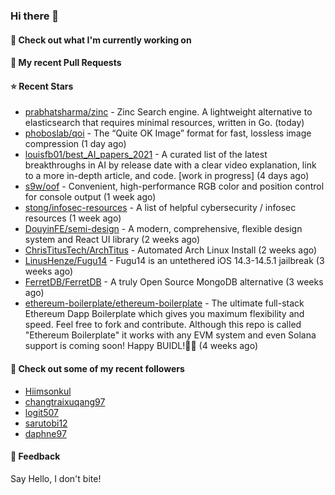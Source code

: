 ### Hi there 👋

#### 👷 Check out what I'm currently working on

#### 🔨 My recent Pull Requests


#### ⭐ Recent Stars

- [prabhatsharma/zinc](https://github.com/prabhatsharma/zinc) - Zinc Search engine. A lightweight alternative to elasticsearch that requires minimal resources, written in Go. (today)
- [phoboslab/qoi](https://github.com/phoboslab/qoi) - The “Quite OK Image” format for fast, lossless image compression (1 day ago)
- [louisfb01/best_AI_papers_2021](https://github.com/louisfb01/best_AI_papers_2021) - A  curated list of the latest breakthroughs in AI by release date with a clear video explanation, link to a more in-depth article, and code. [work in progress] (4 days ago)
- [s9w/oof](https://github.com/s9w/oof) - Convenient, high-performance RGB color and position control for console output (1 week ago)
- [stong/infosec-resources](https://github.com/stong/infosec-resources) - A list of helpful cybersecurity / infosec resources (1 week ago)
- [DouyinFE/semi-design](https://github.com/DouyinFE/semi-design) - A modern, comprehensive, flexible design system and React UI library (2 weeks ago)
- [ChrisTitusTech/ArchTitus](https://github.com/ChrisTitusTech/ArchTitus) - Automated Arch Linux Install (2 weeks ago)
- [LinusHenze/Fugu14](https://github.com/LinusHenze/Fugu14) - Fugu14 is an untethered iOS 14.3-14.5.1 jailbreak (3 weeks ago)
- [FerretDB/FerretDB](https://github.com/FerretDB/FerretDB) - A truly Open Source MongoDB alternative (3 weeks ago)
- [ethereum-boilerplate/ethereum-boilerplate](https://github.com/ethereum-boilerplate/ethereum-boilerplate) - The ultimate full-stack Ethereum Dapp Boilerplate which gives you maximum flexibility and speed. Feel free to fork and contribute. Although this repo is called &#34;Ethereum Boilerplate&#34; it works with any EVM system and even Solana support is coming soon!  Happy BUIDL!👷‍♂️ (4 weeks ago)

#### 👯 Check out some of my recent followers

- [Hiimsonkul](https://github.com/Hiimsonkul)
- [changtraixuqang97](https://github.com/changtraixuqang97)
- [logit507](https://github.com/logit507)
- [sarutobi12](https://github.com/sarutobi12)
- [daphne97](https://github.com/daphne97)

#### 💬 Feedback

Say Hello, I don't bite!